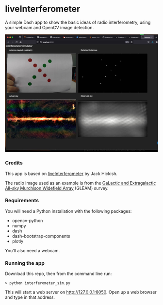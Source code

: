 # liveInterferometer

A simple Dash app to show the basic ideas of radio interferometry, using your webcam and OpenCV image detection.

![Web app screenshot](https://github.com/telegraphic/liveInterferometer/blob/master/images/interferometer_demo.jpg?raw=true)

### Credits

This app is based on [liveInterferometer](https://github.com/jack-h/liveInterferometer) by Jack Hickish.

The radio image used as an example is from the [GaLactic and Extragalactic All-sky Murchison Widefield Array](https://www.icrar.org/gleam/) (GLEAM) survey.

### Requirements

You will need a Python installation with the following packages:

* opencv-python
* numpy
* dash
* dash-bootstrap-components
* plotly

You'll also need a webcam.

### Running the app

Download this repo, then from the command line run:

```
> python interferometer_sim.py
```

This will start a web server on http://127.0.0.1:8050. Open up a web browser and type in that address.